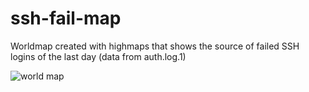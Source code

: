 # ssh-fail-map
Worldmap created with highmaps that shows the source of failed SSH logins of the last day (data from auth.log.1)

![world map](https://files.elmo.space/screenshots/1526638340.png)
